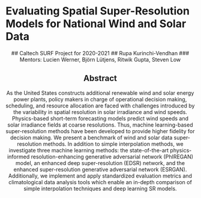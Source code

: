 # Evaluating Spatial Super-Resolution Models for National Wind and Solar Data
<div align="center">
## Caltech SURF Project for 2020-2021
## Rupa Kurinchi-Vendhan
### Mentors: Lucien Werner, Björn Lütjens, Ritwik Gupta, Steven Low

## Abstract
As the United States constructs additional renewable wind and solar energy power plants, policy makers in charge of operational decision making, scheduling, and resource allocation are faced with challenges introduced by the variability in spatial resolution in solar irradiance and wind speeds. Physics-based short-term forecasting models predict wind speeds and solar irradiance fields at coarse resolutions. Thus, machine learning-based super-resolution methods have been developed to provide higher fidelity for decision making. We present a benchmark of wind and solar data super-resolution methods. In addition to simple interpolation methods, we investigate three machine learning methods: the state-of-the-art physics-informed resolution-enhancing generative adversarial network (PhIREGAN) model, an enhanced deep super-resolution (EDSR) network, and the enhanced super-resolution generative adversarial network (ESRGAN). Additionally, we implement and apply standardized evaluation metrics and climatological data analysis tools which enable an in-depth comparison of simple interpolation techniques and deep learning SR models.

